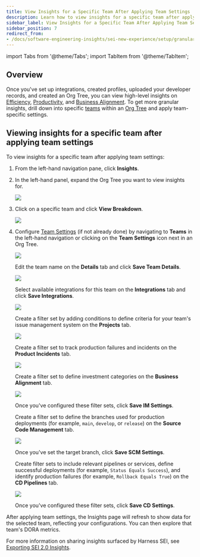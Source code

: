 ```yaml
---
title: View Insights for a Specific Team After Applying Team Settings
description: Learn how to view insights for a specific team after applying the team settings in SEI 2.0.
sidebar_label: View Insights for a Specific Team After Applying Team Settings
sidebar_position: 7
redirect_from:
- /docs/software-engineering-insights/sei-new-experience/setup/granular-insights
---
```


import Tabs from '@theme/Tabs';
import TabItem from '@theme/TabItem';

## Overview

Once you've set up integrations, created profiles, uploaded your developer records, and created an Org Tree, you can view  high-level insights on [Efficiency](../../analytics-and-reporting/efficiency), [Productivity](../../analytics-and-reporting/productivity), and [Business Alignment](../../analytics-and-reporting/business-alignment). To get more granular insights, drill down into specific [teams](../setup-teams) within an [Org Tree](../setup-org-tree) and apply team-specific settings.

## Viewing insights for a specific team after applying team settings

To view insights for a specific team after applying team settings:

1. From the left-hand navigation pane, click **Insights**.
1. In the left-hand panel, expand the Org Tree you want to view insights for.
   
   ![](../../static/insights-1.png)

1. Click on a specific team and click **View Breakdown**.

   ![](../../static/granular-insights-1.png)

1. Configure [Team Settings](../setup-teams) (if not already done) by navigating to **Teams** in the left-hand navigation or clicking on the **Team Settings** icon next in an Org Tree.

   ![](../../static/granular-insights-2.png)

     <Tabs queryString="config-tab">
     <TabItem value="team" label="Details">
     
     Edit the team name on the **Details** tab and click **Save Team Details**.

     ![](../../static/granular-insights-3.png)

     </TabItem>
     <TabItem value="integrations" label="Integrations">
     
     Select available integrations for this team on the **Integrations** tab and click **Save Integrations**.

     ![](../../static/granular-insights-4.png)

     </TabItem>

     <TabItem value="issues" label="Issue Management">
     
     Create a filter set by adding conditions to define criteria for your team's issue management system on the **Projects** tab.

     ![](../../static/granular-insights-5.png)

     Create a filter set to track production failures and incidents on the **Product Incidents** tab.

     ![](../../static/granular-insights-6.png)

     Create a filter set to define investment categories on the **Business Alignment** tab. 
     
     ![](../../static/granular-insights-7.png)
     
     Once you've configured these filter sets, click **Save IM Settings**.

     </TabItem>

     <TabItem value="scm" label="Source Code Management">
     
     Create a filter set to define the branches used for production deployments (for example, `main`, `develop`, or `release`) on the **Source Code Management** tab.

     ![](../../static/granular-insights-8.png)
     
     Once you've set the target branch, click **Save SCM Settings**.
     
     </TabItem>

     <TabItem value="cd" label="CD Pipelines">
     
     Create filter sets to include relevant pipelines or services, define successful deployments (for example, `Status Equals Success`), and identify production failures (for example, `Rollback Equals True`) on the **CD Pipelines** tab.

     ![](../../static/granular-insights-9.png)
     
     Once you've configured these filter sets, click **Save CD Settings**.

     </TabItem>
     </Tabs>

After applying team settings, the Insights page will refresh to show data for the selected team, reflecting your configurations. You can then explore that team's DORA metrics.

For more information on sharing insights surfaced by Harness SEI, see [Exporting SEI 2.0 Insights](../../analytics-and-reporting/export).